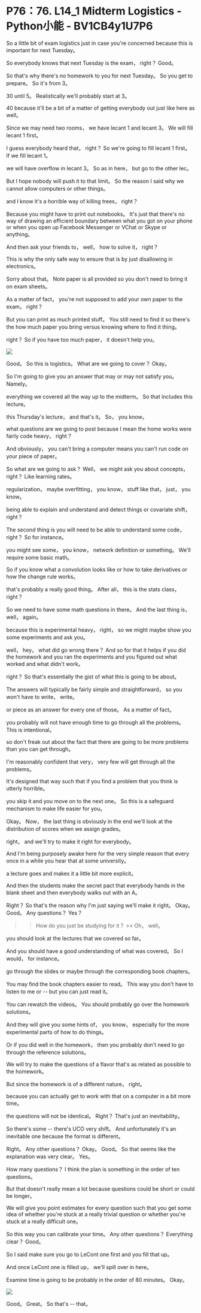# P76：76. L14_1 Midterm Logistics - Python小能 - BV1CB4y1U7P6

 So a little bit of exam logistics just in case you're concerned because this is important for next Tuesday。

 So everybody knows that next Tuesday is the exam， right？ Good。

 So that's why there's no homework to you for next Tuesday。 So you get to prepare。 So it's from 3。

30 until 5。 Realistically we'll probably start at 3。

40 because it'll be a bit of a matter of getting everybody out just like here as well。

 Since we may need two rooms， we have lecant 1 and lecant 3。 We will fill lecant 1 first。

 I guess everybody heard that， right？ So we're going to fill lecant 1 first。 If we fill lecant 1。

 we will have overflow in lecant 3。 So as in here， but go to the other lec。

 But I hope nobody will push it to that limit。 So the reason I said why we cannot allow computers or other things。

 and I know it's a horrible way of killing trees， right？

 Because you might have to print out notebooks。 It's just that there's no way of drawing an efficient boundary between what you got on your phone or when you open up Facebook Messenger or VChat or Skype or anything。

 And then ask your friends to， well， how to solve it， right？

 This is why the only safe way to ensure that is by just disallowing in electronics。

 Sorry about that。 Note paper is all provided so you don't need to bring it on exam sheets。

 As a matter of fact， you're not supposed to add your own paper to the exam， right？

 But you can print as much printed stuff。 You still need to find it so there's the how much paper you bring versus knowing where to find it thing。

 right？ So if you have too much paper， it doesn't help you。



![](img/bd00049f12c7c15c8c00d4afca25c8e6_1.png)

 Good。 So this is logistics。 What are we going to cover？ Okay。

 So I'm going to give you an answer that may or may not satisfy you。 Namely。

 everything we covered all the way up to the midterm。 So that includes this lecture。

 this Thursday's lecture， and that's it。 So， you know。

 what questions are we going to post because I mean the home works were fairly code heavy， right？

 And obviously， you can't bring a computer means you can't run code on your piece of paper。

 So what are we going to ask？ Well， we might ask you about concepts， right？ Like learning rates。

 regularization， maybe overfitting， you know， stuff like that， just， you know。

 being able to explain and understand and detect things or covariate shift， right？

 The second thing is you will need to be able to understand some code， right？ So for instance。

 you might see some， you know， network definition or something。 We'll require some basic math。

 So if you know what a convolution looks like or how to take derivatives or how the change rule works。

 that's probably a really good thing。 After all， this is the stats class， right？

 So we need to have some math questions in there。 And the last thing is， well， again。

 because this is experimental heavy， right， so we might maybe show you some experiments and ask you。

 well， hey， what did go wrong there？ And so for that it helps if you did the homework and you ran the experiments and you figured out what worked and what didn't work。

 right？ So that's essentially the gist of what this is going to be about。

 The answers will typically be fairly simple and straightforward， so you won't have to write， write。

 or piece as an answer for every one of those。 As a matter of fact。

 you probably will not have enough time to go through all the problems。 This is intentional。

 so don't freak out about the fact that there are going to be more problems than you can get through。

 I'm reasonably confident that very， very few will get through all the problems。

 It's designed that way such that if you find a problem that you think is utterly horrible。

 you skip it and you move on to the next one。 So this is a safeguard mechanism to make life easier for you。

 Okay。 Now， the last thing is obviously in the end we'll look at the distribution of scores when we assign grades。

 right， and we'll try to make it right for everybody。

 And I'm being purposely awake here for the very simple reason that every once in a while you hear that at some university。

 a lecture goes and makes it a little bit more explicit。

 And then the students make the secret pact that everybody hands in the blank sheet and then everybody walks out with an A。

 Right？ So that's the reason why I'm just saying we'll make it right。 Okay。 Good。 Any questions？ Yes？

 >> How do you just be studying for it？ >> Oh， well。

 you should look at the lectures that we covered so far。

 And you should have a good understanding of what was covered。 So I would， for instance。

 go through the slides or maybe through the corresponding book chapters。

 You may find the book chapters easier to read。 This way you don't have to listen to me or -- but you can just read it。

 You can rewatch the videos。 You should probably go over the homework solutions。

 And they will give you some hints of， you know， especially for the more experimental parts of how to do things。

 Or if you did well in the homework， then you probably don't need to go through the reference solutions。

 We will try to make the questions of a flavor that's as related as possible to the homework。

 But since the homework is of a different nature， right。

 because you can actually get to work with that on a computer in a bit more time。

 the questions will not be identical。 Right？ That's just an inevitability。

 So there's some -- there's UCO very shift。 And unfortunately it's an inevitable one because the format is different。

 Right。 Any other questions？ Okay。 Good。 So that seems like the explanation was very clear。 Yes。

 How many questions？ I think the plan is something in the order of ten questions。

 But that doesn't really mean a lot because questions could be short or could be longer。

 We will give you point estimates for every question such that you get some idea of whether you're stuck at a really trivial question or whether you're stuck at a really difficult one。

 So this way you can calibrate your time。 Any other questions？ Everything clear？ Good。

 So I said make sure you go to LeCont one first and you fill that up。

 And once LeCont one is filled up， we'll spill over in here。

 Examine time is going to be probably in the order of 80 minutes。 Okay。



![](img/bd00049f12c7c15c8c00d4afca25c8e6_3.png)

 Good。 Great。 So that's -- that。